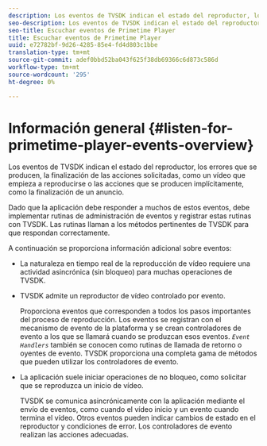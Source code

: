 ```yaml
---
description: Los eventos de TVSDK indican el estado del reproductor, los errores que se producen, la finalización de las acciones solicitadas, como un vídeo que empieza a reproducirse o las acciones que se producen implícitamente, como la finalización de un anuncio.
seo-description: Los eventos de TVSDK indican el estado del reproductor, los errores que se producen, la finalización de las acciones solicitadas, como un vídeo que empieza a reproducirse o las acciones que se producen implícitamente, como la finalización de un anuncio.
seo-title: Escuchar eventos de Primetime Player
title: Escuchar eventos de Primetime Player
uuid: e72782bf-9d26-4285-85e4-fd4d803c1bbe
translation-type: tm+mt
source-git-commit: adef0bbd52ba043f625f38db69366c6d873c586d
workflow-type: tm+mt
source-wordcount: '295'
ht-degree: 0%

---
```



# Información general {#listen-for-primetime-player-events-overview}

Los eventos de TVSDK indican el estado del reproductor, los errores que se producen, la finalización de las acciones solicitadas, como un vídeo que empieza a reproducirse o las acciones que se producen implícitamente, como la finalización de un anuncio.

Dado que la aplicación debe responder a muchos de estos eventos, debe implementar rutinas de administración de eventos y registrar estas rutinas con TVSDK. Las rutinas llaman a los métodos pertinentes de TVSDK para que respondan correctamente.

A continuación se proporciona información adicional sobre eventos:

* La naturaleza en tiempo real de la reproducción de vídeo requiere una actividad asincrónica (sin bloqueo) para muchas operaciones de TVSDK.
* TVSDK admite un reproductor de vídeo controlado por evento.

   Proporciona eventos que corresponden a todos los pasos importantes del proceso de reproducción. Los eventos se registran con el mecanismo de evento de la plataforma y se crean controladores de evento a los que se llamará cuando se produzcan esos eventos. *`Event Handlers`* también se conocen como rutinas de llamada de retorno o oyentes de evento. TVSDK proporciona una completa gama de métodos que pueden utilizar los controladores de evento.
* La aplicación suele iniciar operaciones de no bloqueo, como solicitar que se reproduzca un inicio de vídeo.

   TVSDK se comunica asincrónicamente con la aplicación mediante el envío de eventos, como cuando el vídeo inicio y un evento cuando termina el vídeo. Otros eventos pueden indicar cambios de estado en el reproductor y condiciones de error. Los controladores de evento realizan las acciones adecuadas.

